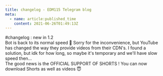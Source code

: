 ```yaml
---
title: changelog - EDM115 Telegram blog
meta:
  - name: article:published_time
    content: 2021-06-26T01:49:13Z
---
```


#changelog : new in 1.2  
Bot is back to its normal speed :partying_face: Sorry for the inconvenience, but YouTube has changed the way they provide videos from their CDN's. I found a solution, but idk for how long, so maybe it's temporary and we'll have slow speed then…  
The good news is the OFFICIAL SUPPORT OF SHORTS ! You can now download Shorts as well as videos :innocent:
